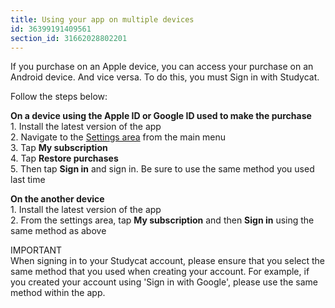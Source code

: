 ```yaml
---
title: Using your app on multiple devices
id: 36399191409561
section_id: 31662028802201
---
```

If you purchase on an Apple device, you can access your purchase on an Android device. And vice versa. To do this, you must Sign in with Studycat. 


Follow the steps below:


  
**On a device using the Apple ID or Google ID used to make the purchase**  
1\. Install the latest version of the app  
2\. Navigate to the [Settings area](https://help.studycat.com/hc/en-us/articles/34518228622105) from the main menu   
3\. Tap **My subscription**  
4\. Tap **Restore purchases**  
5\. Then tap **Sign in** and sign in. Be sure to use the same method you used last time


  
**On the another device**  
1\. Install the latest version of the app  
2\. From the settings area, tap **My subscription** and then **Sign in** using the same method as above  
  
IMPORTANT  
When signing in to your Studycat account, please ensure that you select the same method that you used when creating your account. For example, if you created your account using 'Sign in with Google', please use the same method within the app.

